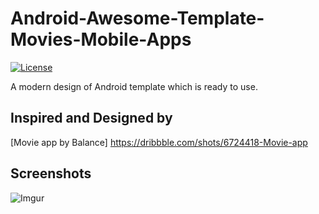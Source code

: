# Android-Awesome-Template-Movies-Mobile-Apps
[![License](https://img.shields.io/badge/License-Apache%202.0-blue.svg)](https://opensource.org/licenses/Apache-2.0)

A modern design of Android template which is ready to use.

## Inspired and Designed by

[Movie app by Balance] https://dribbble.com/shots/6724418-Movie-app

## Screenshots

![Imgur](https://i.imgur.com/yyidUcwl.jpg)
